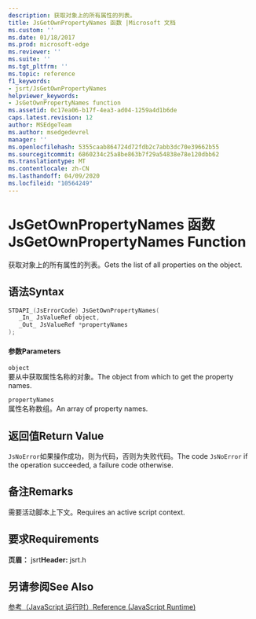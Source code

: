 ```yaml
---
description: 获取对象上的所有属性的列表。
title: JsGetOwnPropertyNames 函数 |Microsoft 文档
ms.custom: ''
ms.date: 01/18/2017
ms.prod: microsoft-edge
ms.reviewer: ''
ms.suite: ''
ms.tgt_pltfrm: ''
ms.topic: reference
f1_keywords:
- jsrt/JsGetOwnPropertyNames
helpviewer_keywords:
- JsGetOwnPropertyNames function
ms.assetid: 0c17ea06-b17f-4ea3-ad04-1259a4d1b6de
caps.latest.revision: 12
author: MSEdgeTeam
ms.author: msedgedevrel
manager: ''
ms.openlocfilehash: 5355caab864724d72fdb2c7abb3dc70e39662b55
ms.sourcegitcommit: 6860234c25a8be863b7f29a54838e78e120dbb62
ms.translationtype: MT
ms.contentlocale: zh-CN
ms.lasthandoff: 04/09/2020
ms.locfileid: "10564249"
---
```

# <span data-ttu-id="6a37c-103">JsGetOwnPropertyNames 函数</span><span class="sxs-lookup"><span data-stu-id="6a37c-103">JsGetOwnPropertyNames Function</span></span>
<span data-ttu-id="6a37c-104">获取对象上的所有属性的列表。</span><span class="sxs-lookup"><span data-stu-id="6a37c-104">Gets the list of all properties on the object.</span></span>  
  
## <span data-ttu-id="6a37c-105">语法</span><span class="sxs-lookup"><span data-stu-id="6a37c-105">Syntax</span></span>  
  
```cpp  
STDAPI_(JsErrorCode) JsGetOwnPropertyNames(  
   _In_ JsValueRef object,  
   _Out_ JsValueRef *propertyNames  
);  
```  
  
#### <span data-ttu-id="6a37c-106">参数</span><span class="sxs-lookup"><span data-stu-id="6a37c-106">Parameters</span></span>  
 `object`  
 <span data-ttu-id="6a37c-107">要从中获取属性名称的对象。</span><span class="sxs-lookup"><span data-stu-id="6a37c-107">The object from which to get the property names.</span></span>  
  
 `propertyNames`  
 <span data-ttu-id="6a37c-108">属性名称数组。</span><span class="sxs-lookup"><span data-stu-id="6a37c-108">An array of property names.</span></span>  
  
## <span data-ttu-id="6a37c-109">返回值</span><span class="sxs-lookup"><span data-stu-id="6a37c-109">Return Value</span></span>  
 <span data-ttu-id="6a37c-110">`JsNoError`如果操作成功，则为代码，否则为失败代码。</span><span class="sxs-lookup"><span data-stu-id="6a37c-110">The code `JsNoError` if the operation succeeded, a failure code otherwise.</span></span>  
  
## <span data-ttu-id="6a37c-111">备注</span><span class="sxs-lookup"><span data-stu-id="6a37c-111">Remarks</span></span>  
 <span data-ttu-id="6a37c-112">需要活动脚本上下文。</span><span class="sxs-lookup"><span data-stu-id="6a37c-112">Requires an active script context.</span></span>  
  
## <span data-ttu-id="6a37c-113">要求</span><span class="sxs-lookup"><span data-stu-id="6a37c-113">Requirements</span></span>  
 <span data-ttu-id="6a37c-114">**页眉：** jsrt</span><span class="sxs-lookup"><span data-stu-id="6a37c-114">**Header:** jsrt.h</span></span>  
  
## <span data-ttu-id="6a37c-115">另请参阅</span><span class="sxs-lookup"><span data-stu-id="6a37c-115">See Also</span></span>  
 [<span data-ttu-id="6a37c-116">参考（JavaScript 运行时）</span><span class="sxs-lookup"><span data-stu-id="6a37c-116">Reference (JavaScript Runtime)</span></span>](../chakra-hosting/reference-javascript-runtime.md)